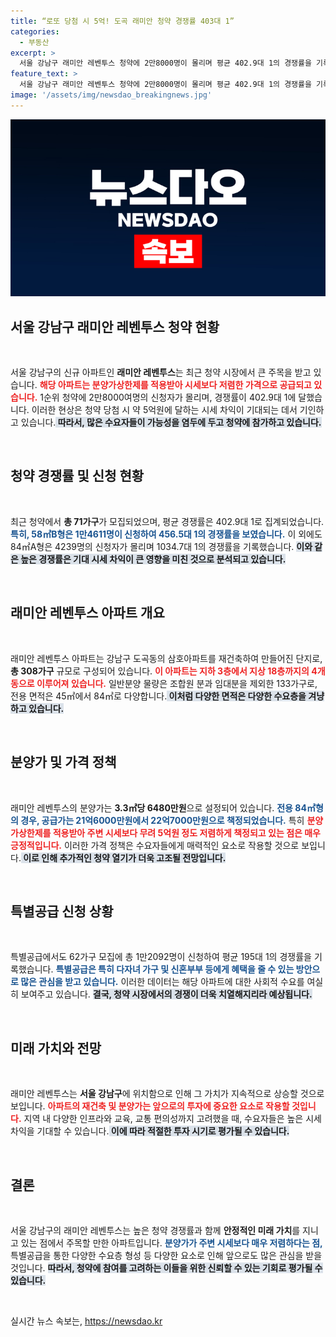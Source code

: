 ```yaml
---
title: “로또 당첨 시 5억! 도곡 래미안 청약 경쟁률 403대 1”
categories:
  - 부동산
excerpt: >
  서울 강남구 래미안 레벤투스 청약에 2만8000명이 몰리며 평균 402.9대 1의 경쟁률을 기록! 시세보다 5억원 낮은 분양가로, 청약 당첨자는 기대 이상의 시세차익을 누릴 수 있을 전망입니다.
feature_text: >
  서울 강남구 래미안 레벤투스 청약에 2만8000명이 몰리며 평균 402.9대 1의 경쟁률을 기록! 시세보다 5억원 낮은 분양가로, 청약 당첨자는 기대 이상의 시세차익을 누릴 수 있을 전망입니다.
image: '/assets/img/newsdao_breakingnews.jpg'
---
```


<p><img src="/assets/img/newsdao_breakingnews.jpg" alt="pcversion 속보" /></p>

<h2 data-ke-size="size26">서울 강남구 래미안 레벤투스 청약 현황</h2>

<p data-ke-size="size16">&nbsp;</p>

<p>서울 강남구의 신규 아파트인 <b>래미안 레벤투스</b>는 최근 청약 시장에서 큰 주목을 받고 있습니다. <b><span style="color: #ee2323;">해당 아파트는 분양가상한제를 적용받아 시세보다 저렴한 가격으로 공급되고 있습니다.</span></b> 1순위 청약에 2만8000여명의 신청자가 몰리며, 경쟁률이 402.9대 1에 달했습니다. 이러한 현상은 청약 당첨 시 약 5억원에 달하는 시세 차익이 기대되는 데서 기인하고 있습니다.<b><span style="background-color: #21538527;"> 따라서, 많은 수요자들이 가능성을 염두에 두고 청약에 참가하고 있습니다.</span></b></p>

<p data-ke-size="size16">&nbsp;</p>

<h2 data-ke-size="size26">청약 경쟁률 및 신청 현황</h2>

<p data-ke-size="size16">&nbsp;</p>

<p>최근 청약에서 <b>총 71가구</b>가 모집되었으며, 평균 경쟁률은 402.9대 1로 집계되었습니다. <b><span style="color: #1a5490;">특히, 58㎡B형은 1만4611명이 신청하여 456.5대 1의 경쟁률을 보였습니다.</span></b> 이 외에도 84㎡A형은 4239명의 신청자가 몰리며 1034.7대 1의 경쟁률을 기록했습니다. <b><span style="background-color: #21538527;">이와 같은 높은 경쟁률은 기대 시세 차익이 큰 영향을 미친 것으로 분석되고 있습니다.</span></b></p>

<p data-ke-size="size16">&nbsp;</p>

<h2 data-ke-size="size26">래미안 레벤투스 아파트 개요</h2>

<p data-ke-size="size16">&nbsp;</p>

<p>래미안 레벤투스 아파트는 강남구 도곡동의 삼호아파트를 재건축하여 만들어진 단지로, <b>총 308가구</b> 규모로 구성되어 있습니다. <b><span style="color: #ee2323;">이 아파트는 지하 3층에서 지상 18층까지의 4개 동으로 이루어져 있습니다.</span></b> 일반분양 물량은 조합원 분과 임대분을 제외한 133가구로, 전용 면적은 45㎡에서 84㎡로 다양합니다.<b><span style="background-color: #21538527;"> 이처럼 다양한 면적은 다양한 수요층을 겨냥하고 있습니다.</span></b> </p>

<p data-ke-size="size16">&nbsp;</p>

<h2 data-ke-size="size26">분양가 및 가격 정책</h2>

<p data-ke-size="size16">&nbsp;</p>

<p>래미안 레벤투스의 분양가는 <b>3.3㎡당 6480만원</b>으로 설정되어 있습니다. <b><span style="color: #1a5490;">전용 84㎡형의 경우, 공급가는 21억6000만원에서 22억7000만원으로 책정되었습니다.</span></b> 특히 <b><span style="color: #ee2323;">분양가상한제를 적용받아 주변 시세보다 무려 5억원 정도 저렴하게 책정되고 있는 점은 매우 긍정적입니다.</span></b> 이러한 가격 정책은 수요자들에게 매력적인 요소로 작용할 것으로 보입니다.<b><span style="background-color: #21538527;"> 이로 인해 추가적인 청약 열기가 더욱 고조될 전망입니다.</span></b></p>

<p data-ke-size="size16">&nbsp;</p>

<h2 data-ke-size="size26">특별공급 신청 상황</h2>

<p data-ke-size="size16">&nbsp;</p>

<p>특별공급에서도 62가구 모집에 총 1만2092명이 신청하여 평균 195대 1의 경쟁률을 기록했습니다. <b><span style="color: #1a5490;">특별공급은 특히 다자녀 가구 및 신혼부부 등에게 혜택을 줄 수 있는 방안으로 많은 관심을 받고 있습니다.</span></b> 이러한 데이터는 해당 아파트에 대한 사회적 수요를 여실히 보여주고 있습니다. <b><span style="background-color: #21538527;">결국, 청약 시장에서의 경쟁이 더욱 치열해지리라 예상됩니다.</span></b></p>

<p data-ke-size="size16">&nbsp;</p>

<h2 data-ke-size="size26">미래 가치와 전망</h2>

<p data-ke-size="size16">&nbsp;</p>

<p>래미안 레벤투스는 <b>서울 강남구</b>에 위치함으로 인해 그 가치가 지속적으로 상승할 것으로 보입니다. <b><span style="color: #ee2323;">아파트의 재건축 및 분양가는 앞으로의 투자에 중요한 요소로 작용할 것입니다.</span></b> 지역 내 다양한 인프라와 교육, 교통 편의성까지 고려했을 때, 수요자들은 높은 시세차익을 기대할 수 있습니다.<b><span style="background-color: #21538527;"> 이에 따라 적절한 투자 시기로 평가될 수 있습니다.</span></b></p>

<p data-ke-size="size16">&nbsp;</p>

<h2 data-ke-size="size26">결론</h2>

<p data-ke-size="size16">&nbsp;</p>

<p>서울 강남구의 래미안 레벤투스는 높은 청약 경쟁률과 함께 <b>안정적인 미래 가치</b>를 지니고 있는 점에서 주목할 만한 아파트입니다. <b><span style="color: #1a5490;">분양가가 주변 시세보다 매우 저렴하다는 점,</span></b> 특별공급을 통한 다양한 수요층 형성 등 다양한 요소로 인해 앞으로도 많은 관심을 받을 것입니다. <b><span style="background-color: #21538527;">따라서, 청약에 참여를 고려하는 이들을 위한 신뢰할 수 있는 기회로 평가될 수 있습니다.</span></b></p>

<p data-ke-size="size16">&nbsp;</p>
실시간 뉴스 속보는, <a href="https://newsdao.kr" rel="dofollow">https://newsdao.kr</a>


